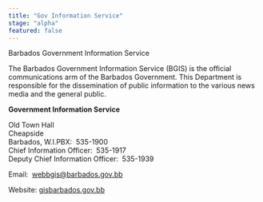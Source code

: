 ```yaml
---
title: "Gov Information Service"
stage: "alpha"
featured: false
---
```


Barbados Government Information Service

The Barbados Government Information Service (BGIS) is the official communications arm of the Barbados Government. This Department is responsible for the dissemination of public information to the various news media and the general public. 

  
  
**Government Information Service**

Old Town Hall  
Cheapside  
Barbados, W.I.PBX:  535-1900  
Chief Information Officer:  535-1917  
Deputy Chief Information Officer:  535-1939  
  
Email:  webbgis@barbados.gov.bb 

Website: [gisbarbados.gov.bb](http://gisbarbados.gov.bb)